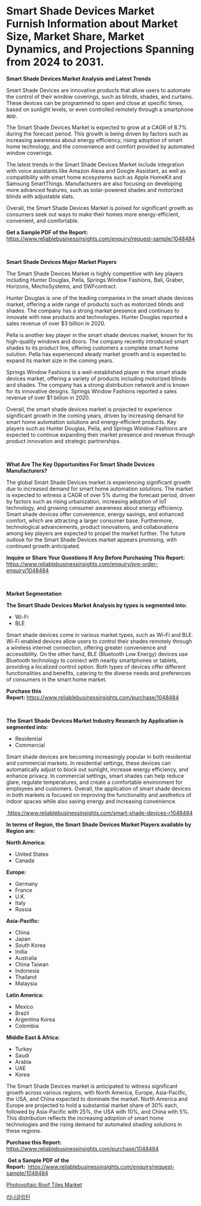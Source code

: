 <p><h1>Smart Shade Devices Market Furnish Information about Market Size, Market Share, Market Dynamics, and Projections Spanning from 2024 to 2031.</h1></p><p><strong>Smart Shade Devices Market Analysis and Latest Trends</strong></p>
<p><p>Smart Shade Devices are innovative products that allow users to automate the control of their window coverings, such as blinds, shades, and curtains. These devices can be programmed to open and close at specific times, based on sunlight levels, or even controlled remotely through a smartphone app.</p><p>The Smart Shade Devices Market is expected to grow at a CAGR of 8.7% during the forecast period. This growth is being driven by factors such as increasing awareness about energy efficiency, rising adoption of smart home technology, and the convenience and comfort provided by automated window coverings.</p><p>The latest trends in the Smart Shade Devices Market include integration with voice assistants like Amazon Alexa and Google Assistant, as well as compatibility with smart home ecosystems such as Apple HomeKit and Samsung SmartThings. Manufacturers are also focusing on developing more advanced features, such as solar-powered shades and motorized blinds with adjustable slats.</p><p>Overall, the Smart Shade Devices Market is poised for significant growth as consumers seek out ways to make their homes more energy-efficient, convenient, and comfortable.</p></p>
<p><strong>Get a Sample PDF of the Report:&nbsp;</strong> <a href="https://www.reliablebusinessinsights.com/enquiry/request-sample/1048484">https://www.reliablebusinessinsights.com/enquiry/request-sample/1048484</a></p>
<p>&nbsp;</p>
<p><strong>Smart Shade Devices Major Market Players</strong></p>
<p><p>The Smart Shade Devices Market is highly competitive with key players including Hunter Douglas, Pella, Springs Window Fashions, Bali, Graber, Horizons, MechoSystems, and SWFcontract. </p><p>Hunter Douglas is one of the leading companies in the smart shade devices market, offering a wide range of products such as motorized blinds and shades. The company has a strong market presence and continues to innovate with new products and technologies. Hunter Douglas reported a sales revenue of over $3 billion in 2020.</p><p>Pella is another key player in the smart shade devices market, known for its high-quality windows and doors. The company recently introduced smart shades to its product line, offering customers a complete smart home solution. Pella has experienced steady market growth and is expected to expand its market size in the coming years.</p><p>Springs Window Fashions is a well-established player in the smart shade devices market, offering a variety of products including motorized blinds and shades. The company has a strong distribution network and is known for its innovative designs. Springs Window Fashions reported a sales revenue of over $1 billion in 2020.</p><p>Overall, the smart shade devices market is projected to experience significant growth in the coming years, driven by increasing demand for smart home automation solutions and energy-efficient products. Key players such as Hunter Douglas, Pella, and Springs Window Fashions are expected to continue expanding their market presence and revenue through product innovation and strategic partnerships.</p></p>
<p>&nbsp;</p>
<p><strong>What Are The Key Opportunities For Smart Shade Devices Manufacturers?</strong></p>
<p><p>The global Smart Shade Devices market is experiencing significant growth due to increased demand for smart home automation solutions. The market is expected to witness a CAGR of over 5% during the forecast period, driven by factors such as rising urbanization, increasing adoption of IoT technology, and growing consumer awareness about energy efficiency. Smart shade devices offer convenience, energy savings, and enhanced comfort, which are attracting a larger consumer base. Furthermore, technological advancements, product innovations, and collaborations among key players are expected to propel the market further. The future outlook for the Smart Shade Devices market appears promising, with continued growth anticipated.</p></p>
<p><strong>Inquire or Share Your Questions If Any Before Purchasing This Report:</strong> <a href="https://www.reliablebusinessinsights.com/enquiry/pre-order-enquiry/1048484">https://www.reliablebusinessinsights.com/enquiry/pre-order-enquiry/1048484</a></p>
<p>&nbsp;</p>
<p><strong>Market Segmentation</strong></p>
<p><strong>The Smart Shade Devices Market Analysis by types is segmented into:</strong></p>
<p><ul><li>Wi-Fi</li><li>BLE</li></ul></p>
<p><p>Smart shade devices come in various market types, such as Wi-Fi and BLE. Wi-Fi enabled devices allow users to control their shades remotely through a wireless internet connection, offering greater convenience and accessibility. On the other hand, BLE (Bluetooth Low Energy) devices use Bluetooth technology to connect with nearby smartphones or tablets, providing a localized control option. Both types of devices offer different functionalities and benefits, catering to the diverse needs and preferences of consumers in the smart home market.</p></p>
<p><strong>Purchase this Report:&nbsp;</strong><a href="https://www.reliablebusinessinsights.com/purchase/1048484">https://www.reliablebusinessinsights.com/purchase/1048484</a></p>
<p>&nbsp;</p>
<p><strong>The Smart Shade Devices Market Industry Research by Application is segmented into:</strong></p>
<p><ul><li>Residential</li><li>Commercial</li></ul></p>
<p><p>Smart shade devices are becoming increasingly popular in both residential and commercial markets. In residential settings, these devices can automatically adjust to block out sunlight, increase energy efficiency, and enhance privacy. In commercial settings, smart shades can help reduce glare, regulate temperatures, and create a comfortable environment for employees and customers. Overall, the application of smart shade devices in both markets is focused on improving the functionality and aesthetics of indoor spaces while also saving energy and increasing convenience.</p></p>
<p><a href="https://www.reliablebusinessinsights.com/smart-shade-devices-r1048484">&nbsp;https://www.reliablebusinessinsights.com/smart-shade-devices-r1048484</a></p>
<p><strong>In terms of Region, the Smart Shade Devices Market Players available by Region are:</strong></p>
<p>
    <p> <strong> North America: </strong>
        <ul>
            <li>United States</li>
            <li>Canada</li>
        </ul>
        </p> 
    <p> <strong> Europe: </strong>
        <ul>
            <li>Germany</li>
            <li>France</li>
            <li>U.K.</li>
            <li>Italy</li>
            <li>Russia</li>
        </ul>
        </p> 
    <p> <strong> Asia-Pacific: </strong>
        <ul>
            <li>China</li>
            <li>Japan</li>
            <li>South Korea</li>
            <li>India</li>
            <li>Australia</li>
            <li>China Taiwan</li>
            <li>Indonesia</li>
            <li>Thailand</li>
            <li>Malaysia</li>
        </ul>
        </p> 
    <p> <strong> Latin America: </strong>
        <ul>
            <li>Mexico</li>
            <li>Brazil</li>
            <li>Argentina Korea</li>
            <li>Colombia</li>
        </ul>
        </p> 
    <p> <strong> Middle East & Africa: </strong>
        <ul>
            <li>Turkey</li>
            <li>Saudi</li>
            <li>Arabia</li>
            <li>UAE</li>
            <li>Korea</li>
        </ul>
    </p>
    </p>
<p><p>The Smart Shade Devices market is anticipated to witness significant growth across various regions, with North America, Europe, Asia-Pacific, the USA, and China expected to dominate the market. North America and Europe are projected to hold a substantial market share of 30% each, followed by Asia-Pacific with 25%, the USA with 10%, and China with 5%. This distribution reflects the increasing adoption of smart home technologies and the rising demand for automated shading solutions in these regions.</p></p>
<p><strong>Purchase this Report: </strong><a href="https://www.reliablebusinessinsights.com/purchase/1048484">https://www.reliablebusinessinsights.com/purchase/1048484</a></p>
<p>&nbsp;<strong>Get a Sample PDF of the Report:&nbsp;&nbsp;</strong><a href="https://www.reliablebusinessinsights.com/enquiry/request-sample/1048484">https://www.reliablebusinessinsights.com/enquiry/request-sample/1048484</a></p>
<p><strong></strong></p>
<p><p><a href="https://github.com/jodemen/Market-Research-Report-List-4/blob/main/photovoltaic-roof-tiles-market.md">Photovoltaic Roof Tiles Market</a></p><p><a href="https://github.com/joannescott9078/Market-Research-Report-List-2/blob/main/234435546475.md">리나글립틴</a></p></p>